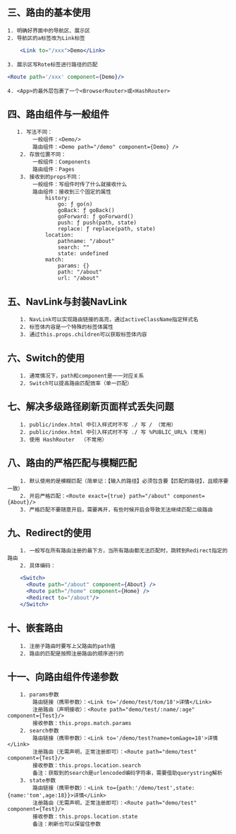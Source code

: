 ## 三、路由的基本使用
    1. 明确好界面中的导航区、展示区
    2. 导航区的a标签改为Link标签 
```jsx
    <Link to="/xxx">Demo</Link>
```
    3. 展示区写Rote标签进行路径的匹配
```jsx
<Route path='/xxx' component={Demo}/>
```
    4. <App>的最外层包裹了一个<BrowserRouter>或<HashRouter>

## 四、路由组件与一般组件
       1. 写法不同：
            一般组件：<Demo/>
            路由组件：<Demo path="/demo" component={Demo} />
        2. 存放位置不同：
            一般组件：Components
            路由组件：Pages
        3. 接收到的props不同：
            一般组件：写组件时传了什么就接收什么
            路由组件：接收到三个固定的属性
                history:
                    go: ƒ go(n)
                    goBack: ƒ goBack()
                    goForward: ƒ goForward()
                    push: ƒ push(path, state)
                    replace: ƒ replace(path, state)
                location:
                    pathname: "/about"
                    search: ""
                    state: undefined
                match:
                    params: {}
                    path: "/about"
                    url: "/about"

## 五、NavLink与封装NavLink
        1. NavLink可以实现路由链接的高亮，通过activeClassName指定样式名
        2. 标签体内容是一个特殊的标签体属性
        3. 通过this.props.children可以获取标签体内容

## 六、Switch的使用
        1. 通常情况下，path和component是一一对应关系
        2. Switch可以提高路由匹配效率（单一匹配）

## 七、解决多级路径刷新页面样式丢失问题
        1. public/index.html 中引入样式时不写 ./ 写 / （常用）
        2. public/index.html 中引入样式时不写 ./ 写 %PUBLIC_URL% (常用)
        3. 使用 HashRouter  （不常用）

## 八、路由的严格匹配与模糊匹配
        1. 默认使用的是模糊匹配（简单记：【输入的路径】必须包含要【匹配的路径】，且顺序要一致）
        2. 开启严格匹配：<Route exact={true} path="/about" component={About}/>
        3. 严格匹配不要随意开启，需要再开，有些时候开启会导致无法继续匹配二级路由

## 九、Redirect的使用
        1. 一般写在所有路由注册的最下方，当所有路由都无法匹配时，跳转到Redirect指定的路由
        2. 具体编码：
```jsx
    <Switch>
      <Route path="/about" component={About} />
      <Route path="/home" component={Home} />
      <Redirect to="/about"/>
    </Switch>
```

## 十、嵌套路由
        1. 注册子路由时要写上父路由的path值
        2. 路由的匹配是按照注册路由的顺序进行的

## 十一、向路由组件传递参数
        1. params参数
            路由链接（携带参数）：<Link to='/demo/test/tom/18'>详情</Link>
            注册路由（声明接收）：<Route path="demo/test/:name/:age" component={Test}/>
            接收参数：this.props.match.params
        2. search参数
            路由链接（携带参数）：<Link to='/demo/test?name=tom&age=18'>详情</Link>
            注册路由（无需声明，正常注册即可）：<Route path="demo/test" component={Test}/>
            接收参数：this.props.location.search
            备注：获取到的search是urlencoded编码字符串，需要借助querystring解析
        3. state参数
            路由链接（携带参数）：<Link to={path:'/demo/test',state:{name:'tom',age:18}}>详情</Link>
            注册路由（无需声明，正常注册即可）：<Route path="demo/test" component={Test}/>
            接收参数：this.props.location.state
            备注：刷新也可以保留住参数
